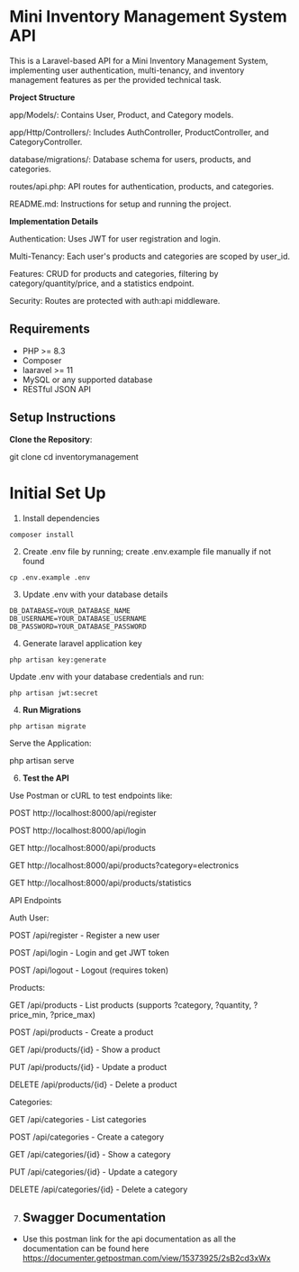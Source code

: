 # Mini Inventory Management System API

This is a Laravel-based API for a Mini Inventory Management System, implementing user authentication, multi-tenancy, and inventory management features as per the provided technical task.

**Project Structure**

app/Models/: Contains User, Product, and Category models.

app/Http/Controllers/: Includes AuthController, ProductController, and CategoryController.

database/migrations/: Database schema for users, products, and categories.

routes/api.php: API routes for authentication, products, and categories.



README.md: Instructions for setup and running the project.

**Implementation Details**

Authentication: Uses JWT for user registration and login.

Multi-Tenancy: Each user's products and categories are scoped by user_id.

Features: CRUD for products and categories, filtering by category/quantity/price, and a statistics endpoint.

Security: Routes are protected with auth:api middleware.


## Requirements
- PHP >= 8.3
- Composer
- laaravel >= 11
- MySQL or any supported database
- RESTful JSON API

 ## Setup Instructions
 **Clone the Repository**:
  
   git clone <repository-url>
   cd inventorymanagement

# Initial Set Up

1. Install dependencies

```
composer install
```

2. Create .env file by running; create .env.example file manually if not found

```
cp .env.example .env
```

3. Update .env with your database details

```
DB_DATABASE=YOUR_DATABASE_NAME
DB_USERNAME=YOUR_DATABASE_USERNAME
DB_PASSWORD=YOUR_DATABASE_PASSWORD
```

4. Generate laravel application key

```
php artisan key:generate
```


Update .env with your database credentials and run:

```
php artisan jwt:secret
```

4. **Run Migrations**

```
php artisan migrate
```

Serve the Application:

php artisan serve


6. **Test the API**


Use Postman or cURL to test endpoints like:


POST http://localhost:8000/api/register



POST http://localhost:8000/api/login



GET http://localhost:8000/api/products



GET http://localhost:8000/api/products?category=electronics



GET http://localhost:8000/api/products/statistics

API Endpoints

Auth User:


POST /api/register - Register a new user



POST /api/login - Login and get JWT token



POST /api/logout - Logout (requires token)



Products:


GET /api/products - List products (supports ?category, ?quantity, ?price_min, ?price_max)



POST /api/products - Create a product



GET /api/products/{id} - Show a product



PUT /api/products/{id} - Update a product



DELETE /api/products/{id} - Delete a product




Categories:


GET /api/categories - List categories



POST /api/categories - Create a category



GET /api/categories/{id} - Show a category



PUT /api/categories/{id} - Update a category



DELETE /api/categories/{id} - Delete a category

7. ## Swagger Documentation
- Use this postman link for the api documentation as all the documentation can be found here 
https://documenter.getpostman.com/view/15373925/2sB2cd3xWx
